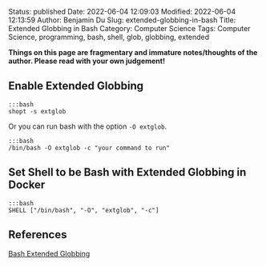 Status: published
Date: 2022-06-04 12:09:03
Modified: 2022-06-04 12:13:59
Author: Benjamin Du
Slug: extended-globbing-in-bash
Title: Extended Globbing in Bash
Category: Computer Science
Tags: Computer Science, programming, bash, shell, glob, globbing, extended

**Things on this page are fragmentary and immature notes/thoughts of the author. Please read with your own judgement!**

## Enable Extended Globbing

    :::bash
    shopt -s extglob

Or you can run bash with the option `-O extglob`.

    :::bash
    /bin/bash -O extglob -c "your command to run"

## Set Shell to be Bash with Extended Globbing in Docker

    :::bash
    SHELL ["/bin/bash", "-O", "extglob", "-c"]

## References

[Bash Extended Globbing](https://www.linuxjournal.com/content/bash-extended-globbing)

